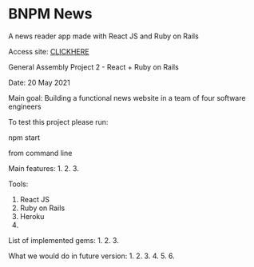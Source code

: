 # BNPM News

A news reader app made with React JS and Ruby on Rails

Access site: [CLICKHERE](https://mauritzerick.github.io/AUNEWS-CLIENT) 

General Assembly Project 2 - React + Ruby on Rails

Date: 20 May 2021

Main goal: Building a functional news website in a team of four software engineers

To test this project please run:

npm start

from command line

Main features:
1. 
2. 
3. 


Tools:
1. React JS
2. Ruby on Rails
3. Heroku
4. 

List of implemented gems:
1.
2.
3.

What we would do in future version:
1.
2.
3.
4.
5.
6.

